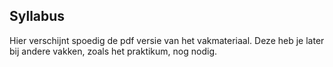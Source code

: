 ## Syllabus

Hier verschijnt spoedig de pdf versie van het vakmateriaal. 
Deze heb je later bij andere vakken, zoals het praktikum, nog nodig. 
<!--
Een boek versie van dit materiaal kun je [hier](https://das.proglab.nl/course/00%20Informatie/40%20Syllabus/DASBoek.pdf)
vinden. Deze website is niet het hele jaar online, het beste kun je hem dus alvast even downloaden en bewaren. 
-->